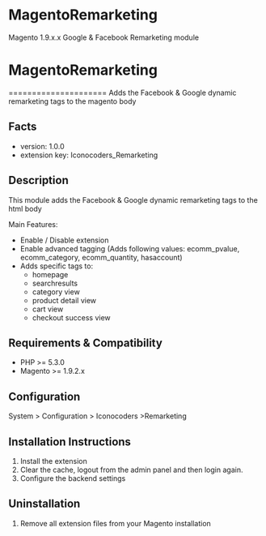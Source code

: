 # MagentoRemarketing
Magento 1.9.x.x Google &amp; Facebook Remarketing module

# MagentoRemarketing
=====================
Adds the Facebook & Google dynamic remarketing tags to the magento body

Facts
-----
- version: 1.0.0
- extension key: Iconocoders_Remarketing

Description
-----------
This module adds the Facebook & Google dynamic remarketing tags to the html body

Main Features:
- Enable / Disable extension
- Enable advanced tagging (Adds following values: ecomm_pvalue, ecomm_category, ecomm_quantity, hasaccount)
- Adds specific tags to:
  - homepage
  - searchresults
  - category view
  - product detail view
  - cart view
  - checkout success view

Requirements & Compatibility
------------
- PHP >= 5.3.0
- Magento >= 1.9.2.x

Configuration
-
System > Configuration > Iconocoders >Remarketing

Installation Instructions
-------------------------
1. Install the extension
2. Clear the cache, logout from the admin panel and then login again.
3. Configure the backend settings

Uninstallation
--------------
1. Remove all extension files from your Magento installation

